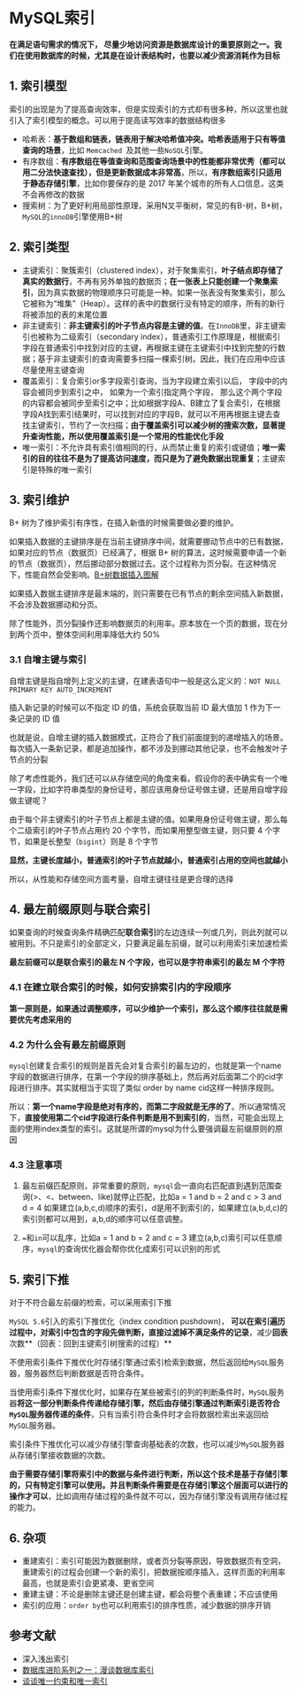 # MySQL索引

**在满足语句需求的情况下， 尽量少地访问资源是数据库设计的重要原则之一。我们在使用数据库的时候，尤其是在设计表结构时，也要以减少资源消耗作为目标**

## 1. 索引模型
索引的出现是为了提高查询效率，但是实现索引的方式却有很多种，所以这里也就引入了索引模型的概念。可以用于提高读写效率的数据结构很多

- 哈希表：**基于数组和链表，链表用于解决哈希值冲突。哈希表适用于只有等值查询的场景**，比如 `Memcached `及其他一些`NoSQL`引擎。
- 有序数组：**有序数组在等值查询和范围查询场景中的性能都非常优秀（都可以用二分法快速查找），但是更新数据成本非常高**，所以，**有序数组索引只适用于静态存储引擎**，比如你要保存的是 2017 年某个城市的所有人口信息，这类不会再修改的数据
- 搜索树：为了更好利用局部性原理，采用N叉平衡树，常见的有B-树，B+树，`MySQL`的`innoDB`引擎使用B+树

## 2. 索引类型

- 主键索引：聚簇索引（clustered index），对于聚集索引，**叶子结点即存储了真实的数据行**，不再有另外单独的数据页；**在一张表上只能创建一个聚集索引**，因为真实数据的物理顺序只可能是一种。如果一张表没有聚集索引，那么它被称为“堆集”（Heap）。这样的表中的数据行没有特定的顺序，所有的新行将被添加的表的末尾位置
- 非主键索引：**非主键索引的叶子节点内容是主键的值**。在`InnoDB`里，非主键索引也被称为二级索引（secondary index），普通索引工作原理是，根据索引字段在普通索引中找到对应的主键，再根据主键在主键索引中找到完整的行数据；基于非主键索引的查询需要多扫描一棵索引树。因此，我们在应用中应该尽量使用主键查询
- 覆盖索引：复合索引or多字段索引查询，当为字段建立索引以后， 字段中的内容会被同步到索引之中， 如果为一个索引指定两个字段， 那么这个两个字段的内容都会被同步至索引之中；比如根据字段A、B建立了复合索引，在根据字段A找到索引结果时，可以找到对应的字段B，就可以不用再根据主键去查找主键索引，节约了一次扫描；**由于覆盖索引可以减少树的搜索次数，显著提升查询性能，所以使用覆盖索引是一个常用的性能优化手段**
- 唯一索引：不允许具有索引值相同的行，从而禁止重复的索引或键值；**唯一索引的目的往往不是为了提高访问速度，而只是为了避免数据出现重复**；主键索引是特殊的唯一索引

## 3. 索引维护

B+ 树为了维护索引有序性，在插入新值的时候需要做必要的维护。

如果插入数据的主键排序是在当前主键排序中间，就需要挪动节点中的已有数据，如果对应的节点（数据页）已经满了，根据 B+ 树的算法，这时候需要申请一个新的节点（数据页），然后挪动部分数据过去。这个过程称为页分裂。在这种情况下，性能自然会受影响。[B+树数据插入图解](https://www.cnblogs.com/nullzx/p/8729425.html)

如果插入数据主键排序是最末端的，则只需要在已有节点的剩余空间插入新数据，不会涉及数据挪动和分页。

除了性能外，页分裂操作还影响数据页的利用率。原本放在一个页的数据，现在分到两个页中，整体空间利用率降低大约 50%

### 3.1 自增主键与索引

自增主键是指自增列上定义的主键，在建表语句中一般是这么定义的：`NOT NULL PRIMARY KEY AUTO_INCREMENT`

插入新记录的时候可以不指定 ID 的值，系统会获取当前 ID 最大值加 1 作为下一条记录的 ID 值

也就是说，自增主键的插入数据模式，正符合了我们前面提到的递增插入的场景。每次插入一条新记录，都是追加操作，都不涉及到挪动其他记录，也不会触发叶子节点的分裂

除了考虑性能外，我们还可以从存储空间的角度来看。假设你的表中确实有一个唯一字段，比如字符串类型的身份证号，那应该用身份证号做主键，还是用自增字段做主键呢？

由于每个非主键索引的叶子节点上都是主键的值。如果用身份证号做主键，那么每个二级索引的叶子节点占用约 20 个字节，而如果用整型做主键，则只要 4 个字节，如果是长整型（`bigint`）则是 8 个字节

**显然，主键长度越小，普通索引的叶子节点就越小，普通索引占用的空间也就越小**

所以，从性能和存储空间方面考量，自增主键往往是更合理的选择

## 4. 最左前缀原则与联合索引

如果查询的时候查询条件精确匹配**联合索引**的左边连续一列或几列，则此列就可以被用到。不只是索引的全部定义，只要满足最左前缀，就可以利用索引来加速检索

**最左前缀可以是联合索引的最左 N 个字段，也可以是字符串索引的最左 M 个字符**

### 4.1 在建立联合索引的时候，如何安排索引内的字段顺序

**第一原则是，如果通过调整顺序，可以少维护一个索引，那么这个顺序往往就是需要优先考虑采用的**

### 4.2 为什么会有最左前缀原则

`mysql`创建复合索引的规则是首先会对复合索引的最左边的，也就是第一个name字段的数据进行排序，在第一个字段的排序基础上，然后再对后面第二个的cid字段进行排序。其实就相当于实现了类似 order by name cid这样一种排序规则。

所以：**第一个name字段是绝对有序的，而第二字段就是无序的了**。所以通常情况下，**直接使用第二个cid字段进行条件判断是用不到索引的**，当然，可能会出现上面的使用index类型的索引。这就是所谓的mysql为什么要强调最左前缀原则的原因

### 4.3 注意事项

1. 最左前缀匹配原则，非常重要的原则，`mysql`会一直向右匹配直到遇到范围查询(>、<、between、like)就停止匹配，比如a = 1 and b = 2 and c > 3 and d = 4 如果建立(a,b,c,d)顺序的索引，d是用不到索引的，如果建立(a,b,d,c)的索引则都可以用到，a,b,d的顺序可以任意调整。

2. `=`和`in`可以乱序，比如a = 1 and b = 2 and c = 3 建立(a,b,c)索引可以任意顺序，`mysql`的查询优化器会帮你优化成索引可以识别的形式

## 5. 索引下推

对于不符合最左前缀的检索，可以采用索引下推

`MySQL 5.6`引入的索引下推优化（index condition pushdown)， **可以在索引遍历过程中，对索引中包含的字段先做判断，直接过滤掉不满足条件的记录**，减少**回表**次数**（回表：回到主键索引树搜索的过程）**

不使用索引条件下推优化时存储引擎通过索引检索到数据，然后返回给`MySQL`服务器，服务器然后判断数据是否符合条件。

当使用索引条件下推优化时，如果存在某些被索引的列的判断条件时，`MySQL`服务器**将这一部分判断条件传递给存储引擎，然后由存储引擎通过判断索引是否符合`MySQL`服务器传递的条件**，只有当索引符合条件时才会将数据检索出来返回给`MySQL`服务器。

索引条件下推优化可以减少存储引擎查询基础表的次数，也可以减少`MySQL`服务器从存储引擎接收数据的次数。

**由于需要存储引擎将索引中的数据与条件进行判断，所以这个技术是基于存储引擎的，只有特定引擎可以使用。并且判断条件需要是在存储引擎这个层面可以进行的操作才可以**，比如调用存储过程的条件就不可以，因为存储引擎没有调用存储过程的能力。

## 6. 杂项

- 重建索引：索引可能因为数据删除，或者页分裂等原因，导致数据页有空洞，重建索引的过程会创建一个新的索引，把数据按顺序插入，这样页面的利用率最高，也就是索引会更紧凑、更省空间
- 重建主键：不论是删除主键还是创建主键，都会将整个表重建；不应该使用
- 索引的应用：`order by`也可以利用索引的排序性质，减少数据的排序开销

## 参考文献
- 深入浅出索引
- [数据库进阶系列之一：漫谈数据库索引](https://www.cnblogs.com/morvenhuang/archive/2009/03/30/1425534.html)
- [谈谈唯一约束和唯一索引](https://zhuanlan.zhihu.com/p/35019649)